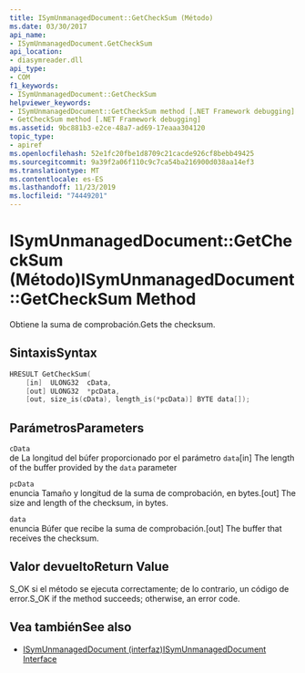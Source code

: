 ```yaml
---
title: ISymUnmanagedDocument::GetCheckSum (Método)
ms.date: 03/30/2017
api_name:
- ISymUnmanagedDocument.GetCheckSum
api_location:
- diasymreader.dll
api_type:
- COM
f1_keywords:
- ISymUnmanagedDocument::GetCheckSum
helpviewer_keywords:
- ISymUnmanagedDocument::GetCheckSum method [.NET Framework debugging]
- GetCheckSum method [.NET Framework debugging]
ms.assetid: 9bc881b3-e2ce-48a7-ad69-17eaaa304120
topic_type:
- apiref
ms.openlocfilehash: 52e1fc20fbe1d8709c21cacde926cf8bebb49425
ms.sourcegitcommit: 9a39f2a06f110c9c7ca54ba216900d038aa14ef3
ms.translationtype: MT
ms.contentlocale: es-ES
ms.lasthandoff: 11/23/2019
ms.locfileid: "74449201"
---
```

# <a name="isymunmanageddocumentgetchecksum-method"></a><span data-ttu-id="d436e-102">ISymUnmanagedDocument::GetCheckSum (Método)</span><span class="sxs-lookup"><span data-stu-id="d436e-102">ISymUnmanagedDocument::GetCheckSum Method</span></span>
<span data-ttu-id="d436e-103">Obtiene la suma de comprobación.</span><span class="sxs-lookup"><span data-stu-id="d436e-103">Gets the checksum.</span></span>  
  
## <a name="syntax"></a><span data-ttu-id="d436e-104">Sintaxis</span><span class="sxs-lookup"><span data-stu-id="d436e-104">Syntax</span></span>  
  
```cpp  
HRESULT GetCheckSum(  
    [in]  ULONG32  cData,  
    [out] ULONG32  *pcData,  
    [out, size_is(cData), length_is(*pcData)] BYTE data[]);  
```  
  
## <a name="parameters"></a><span data-ttu-id="d436e-105">Parámetros</span><span class="sxs-lookup"><span data-stu-id="d436e-105">Parameters</span></span>  
 `cData`  
 <span data-ttu-id="d436e-106">de La longitud del búfer proporcionado por el parámetro `data`</span><span class="sxs-lookup"><span data-stu-id="d436e-106">[in] The length of the buffer provided by the `data` parameter</span></span>  
  
 `pcData`  
 <span data-ttu-id="d436e-107">enuncia Tamaño y longitud de la suma de comprobación, en bytes.</span><span class="sxs-lookup"><span data-stu-id="d436e-107">[out] The size and length of the checksum, in bytes.</span></span>  
  
 `data`  
 <span data-ttu-id="d436e-108">enuncia Búfer que recibe la suma de comprobación.</span><span class="sxs-lookup"><span data-stu-id="d436e-108">[out] The buffer that receives the checksum.</span></span>  
  
## <a name="return-value"></a><span data-ttu-id="d436e-109">Valor devuelto</span><span class="sxs-lookup"><span data-stu-id="d436e-109">Return Value</span></span>  
 <span data-ttu-id="d436e-110">S_OK si el método se ejecuta correctamente; de lo contrario, un código de error.</span><span class="sxs-lookup"><span data-stu-id="d436e-110">S_OK if the method succeeds; otherwise, an error code.</span></span>  
  
## <a name="see-also"></a><span data-ttu-id="d436e-111">Vea también</span><span class="sxs-lookup"><span data-stu-id="d436e-111">See also</span></span>

- [<span data-ttu-id="d436e-112">ISymUnmanagedDocument (interfaz)</span><span class="sxs-lookup"><span data-stu-id="d436e-112">ISymUnmanagedDocument Interface</span></span>](../../../../docs/framework/unmanaged-api/diagnostics/isymunmanageddocument-interface.md)
